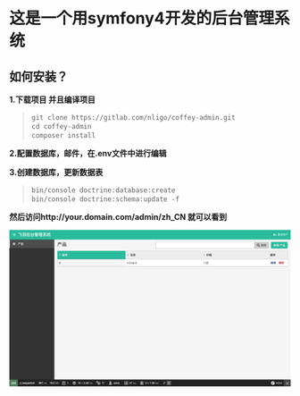 这是一个用symfony4开发的后台管理系统
=============

如何安装？
-------------

**1.下载项目 并且编译项目**

>     git clone https://gitlab.com/nligo/coffey-admin.git
>     cd coffey-admin
>     composer install


**2.配置数据库，邮件，在.env文件中进行编辑**


**3.创建数据库，更新数据表**

>     bin/console doctrine:database:create
>     bin/console doctrine:schema:update -f


**然后访问http://your.domain.com/admin/zh_CN 就可以看到**



![Alt text](website.png "网站图片")
